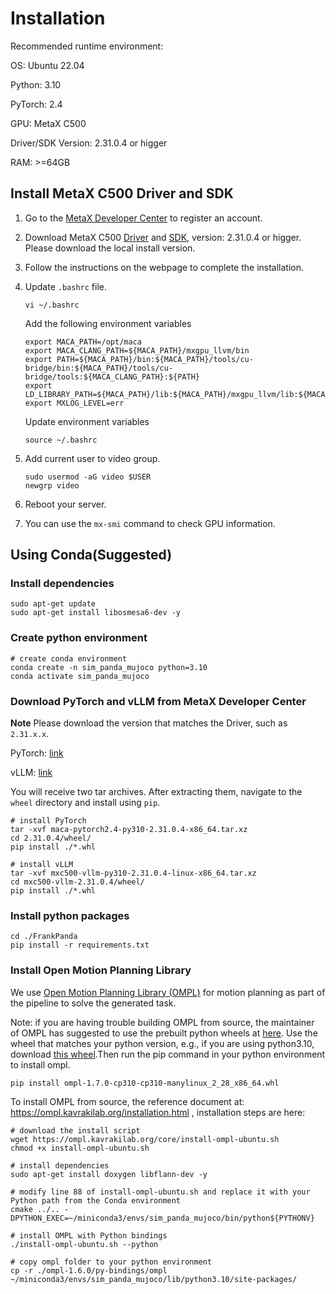 # Installation

Recommended runtime environment:

OS: Ubuntu 22.04

Python: 3.10

PyTorch: 2.4

GPU: MetaX C500

Driver/SDK Version: 2.31.0.4 or higger

RAM: >=64GB

## Install MetaX C500 Driver and SDK
1. Go to the [MetaX Developer Center](https://sw-developer.metax-tech.com/member.php?mod=register) to register an account.

2. Download MetaX C500 [Driver](https://developer.metax-tech.com/softnova/download?package_kind=Driver&dimension=metax&chip_name=%E6%9B%A6%E4%BA%91C500%E7%B3%BB%E5%88%97&deliver_type=%E5%88%86%E5%B1%82%E5%8C%85) and [SDK](https://developer.metax-tech.com/softnova/download?package_kind=SDK&dimension=metax&chip_name=%E6%9B%A6%E4%BA%91C500%E7%B3%BB%E5%88%97&deliver_type=%E5%88%86%E5%B1%82%E5%8C%85), version: 2.31.0.4 or higger. Please download the local install version.

3. Follow the instructions on the webpage to complete the installation.

4. Update `.bashrc` file.
    
    ```
    vi ~/.bashrc
    ```
    Add the following environment variables
    ```shell
    export MACA_PATH=/opt/maca
    export MACA_CLANG_PATH=${MACA_PATH}/mxgpu_llvm/bin
    export PATH=${MACA_PATH}/bin:${MACA_PATH}/tools/cu-bridge/bin:${MACA_PATH}/tools/cu-bridge/tools:${MACA_CLANG_PATH}:${PATH}
    export LD_LIBRARY_PATH=${MACA_PATH}/lib:${MACA_PATH}/mxgpu_llvm/lib:${MACA_PATH}/ompi/lib:${LD_LIBRARY_PATH}
    export MXLOG_LEVEL=err
    ```
    Update environment variables
    ```
    source ~/.bashrc
    ```
5. Add current user to video group.

    ```shell
    sudo usermod -aG video $USER
    newgrp video
    ```

6. Reboot your server.

7. You can use the `mx-smi` command to check GPU information.

## Using Conda(Suggested)
### Install dependencies
``` shell
sudo apt-get update
sudo apt-get install libosmesa6-dev -y
```

### Create python environment
``` shell
# create conda environment
conda create -n sim_panda_mujoco python=3.10
conda activate sim_panda_mujoco
```

### Download PyTorch and vLLM from MetaX Developer Center
**Note** Please download the version that matches the Driver, such as `2.31.x.x`.

PyTorch: [link](https://developer.metax-tech.com/softnova/category?package_kind=AI&dimension=metax&chip_name=%E6%9B%A6%E4%BA%91C500%E7%B3%BB%E5%88%97&deliver_type=%E5%88%86%E5%B1%82%E5%8C%85&ai_frame=pytorch&ai_label=Pytorch)

vLLM: [link](https://developer.metax-tech.com/softnova/category?package_kind=AI&dimension=metax&chip_name=%E6%9B%A6%E4%BA%91C500%E7%B3%BB%E5%88%97&deliver_type=%E5%88%86%E5%B1%82%E5%8C%85&ai_frame=vllm&ai_label=vLLM)

You will receive two tar archives. After extracting them, navigate to the `wheel` directory and install using `pip`.
``` shell
# install PyTorch
tar -xvf maca-pytorch2.4-py310-2.31.0.4-x86_64.tar.xz
cd 2.31.0.4/wheel/
pip install ./*.whl

# install vLLM
tar -xvf mxc500-vllm-py310-2.31.0.4-linux-x86_64.tar.xz
cd mxc500-vllm-2.31.0.4/wheel/
pip install ./*.whl
```

### Install python packages
``` shell
cd ./FrankPanda
pip install -r requirements.txt
```

### Install Open Motion Planning Library

We use [Open Motion Planning Library (OMPL)](https://ompl.kavrakilab.org/) for motion planning as part of the pipeline to solve the generated task.

Note: if you are having trouble building OMPL from source, the maintainer of OMPL has suggested to use the prebuilt python wheels at [here](https://github.com/ompl/ompl/releases/tag/prerelease). Use the wheel that matches your python version, e.g., if you are using python3.10, download [this wheel](https://github.com/ompl/ompl/releases/download/prerelease/ompl-1.7.0-cp310-cp310-manylinux_2_28_x86_64.whl).Then run the pip command in your python environment to install ompl.

```shell
pip install ompl-1.7.0-cp310-cp310-manylinux_2_28_x86_64.whl
```

To install OMPL from source, the reference document at: https://ompl.kavrakilab.org/installation.html , installation steps are here:

``` shell
# download the install script
wget https://ompl.kavrakilab.org/core/install-ompl-ubuntu.sh
chmod +x install-ompl-ubuntu.sh

# install dependencies
sudo apt-get install doxygen libflann-dev -y

# modify line 88 of install-ompl-ubuntu.sh and replace it with your Python path from the Conda environment
cmake ../.. -DPYTHON_EXEC=~/miniconda3/envs/sim_panda_mujoco/bin/python${PYTHONV}

# install OMPL with Python bindings
./install-ompl-ubuntu.sh --python

# copy ompl folder to your python environment
cp -r ./ompl-1.6.0/py-bindings/ompl ~/miniconda3/envs/sim_panda_mujoco/lib/python3.10/site-packages/
```
